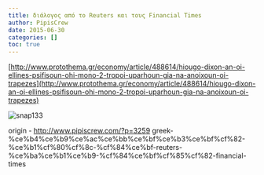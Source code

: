 ```yaml
---
title: διάλογος από το Reuters και τους Financial Times
author: PipisCrew
date: 2015-06-30
categories: []
toc: true
---
```


[http://www.protothema.gr/economy/article/488614/hiougo-dixon-an-oi-ellines-psifisoun-ohi-mono-2-tropoi-uparhoun-gia-na-anoixoun-oi-trapezes](http://www.protothema.gr/economy/article/488614/hiougo-dixon-an-oi-ellines-psifisoun-ohi-mono-2-tropoi-uparhoun-gia-na-anoixoun-oi-trapezes)

![](https://www.pipiscrew.com/wp-content/uploads/2015/06/snap133.png "snap133")

origin - http://www.pipiscrew.com/?p=3259 greek-%ce%b4%ce%b9%ce%ac%ce%bb%ce%bf%ce%b3%ce%bf%cf%82-%ce%b1%cf%80%cf%8c-%cf%84%ce%bf-reuters-%ce%ba%ce%b1%ce%b9-%cf%84%ce%bf%cf%85%cf%82-financial-times